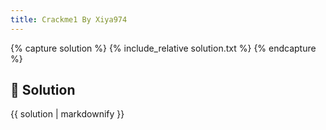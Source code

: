 ```yaml
---
title: Crackme1 By Xiya974
---
```


{% capture solution %}
{% include_relative solution.txt %}
{% endcapture %}

## 📝 Solution

{{ solution | markdownify }}
